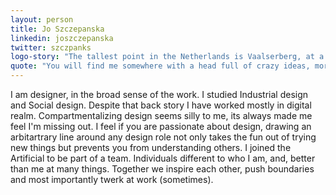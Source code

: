 ```yaml
---
layout: person
title: Jo Szczepanska
linkedin: joszczepanska
twitter: szczpanks
logo-story: "The tallest point in the Netherlands is Vaalserberg, at a meagre 322.7 m above sea level, it is a somewhat borrow peak, positioned precariously where Germany, Belgium, and Netherlands intersect. Unlike much of the rest of the country it was not claimed from the peat or sea by the Dutch. Referencing our Artificial home, I felt it was fitting for my version of our logo to contain a series of woman-made mountains. A tribute to dutch ingenuity and determination to succeed."
quote: "You will find me somewhere with a head full of crazy ideas, more than enough determination to make it happen, and, a hot glue gun - unicorn is optional."
---
```


I am designer, in the broad sense of the work. I studied Industrial design and Social design. Despite that back story I have worked mostly in digital realm. Compartmentalizing design seems silly to me, its always made me feel I'm missing out. I feel if you are passionate about design, drawing an arbitartrary line around any design role not only takes the fun out of trying new things but prevents you from understanding others. I joined the Artificial to be part of a team. Individuals different to who I am, and, better than me at many things. Together we inspire each other, push boundaries and most importantly twerk at work (sometimes).